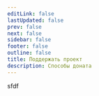 ```yaml
---
editLink: false
lastUpdated: false
prev: false
next: false
sidebar: false
footer: false
outline: false
title: Поддержать проект
description: Способы доната
---
```


sfdf
